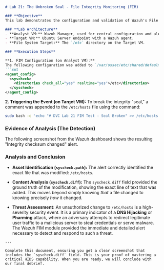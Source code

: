 ```markdown
# Lab 21: The Unbroken Seal - File Integrity Monitoring (FIM)

### **Objective**
This lab demonstrates the configuration and validation of Wazuh's File Integrity Monitoring (FIM) capabilities. The goal was to detect an unauthorized modification of a critical system file on a monitored endpoint in real-time.

### **Lab Architecture**
- **Analyst VM:** Wazuh Manager, used for central configuration and alert analysis.
- **Target VM:** Ubuntu Server endpoint with a Wazuh agent.
- **File System Target:** The `/etc` directory on the Target VM.

### **Execution Steps**

**1. FIM Configuration (on Analyst VM):**
The following configuration was added to `/var/ossec/etc/shared/default/agent.conf` and pushed to the agent. This instructs the agent to monitor the `/etc` directory in real-time.
```xml
<agent_config>
  <syscheck>
    <directories check_all="yes" realtime="yes">/etc</directories>
  </syscheck>
</agent_config>
```

**2. Triggering the Event (on Target VM):**
To break the integrity "seal," a comment was appended to the `/etc/hosts` file using the command:

```bash
sudo bash -c 'echo "# DVC Lab 21 FIM Test - Seal Broken" >> /etc/hosts'
```

### **Evidence of Analysis (The Detection)**

The following screenshot from the Wazuh dashboard shows the resulting "Integrity checksum changed" alert.

### **Analysis and Conclusion**

* **Asset Identification (`syscheck.path`):** The alert correctly identified the exact file that was modified: `/etc/hosts`.

* **Content Analysis (`syscheck.diff`):** The `syscheck.diff` field provided the ground truth of the modification, showing the exact line of text that was added. This moves beyond simply knowing *that* a file changed to knowing precisely *how* it changed.

* **Threat Assessment:** An unauthorized change to `/etc/hosts` is a high-severity security event. It is a primary indicator of a **DNS Hijacking** or **Pharming** attack, where an adversary attempts to redirect legitimate user traffic to a malicious server to steal credentials or serve malware. The Wazuh FIM module provided the immediate and detailed alert necessary to detect and respond to such a threat.

```
---

Complete this document, ensuring you get a clear screenshot that includes the `syscheck.diff` field. This is your proof of mastering a critical HIDS capability. When you are ready, we will conclude with our final debrief.
